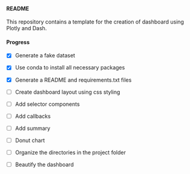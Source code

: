 #### README

This repository contains a template for the creation of dashboard using Plotly and Dash.

#### Progress

- [x] Generate a fake dataset
- [x] Use conda to install all necessary packages
- [x] Generate a README and requirements.txt files
- [ ] Create dashboard layout using css styling
- [ ] Add selector components
- [ ] Add callbacks
- [ ] Add summary
- [ ] Donut chart
- [ ] Organize the directories in the project folder
- [ ] Beautify the dashboard


